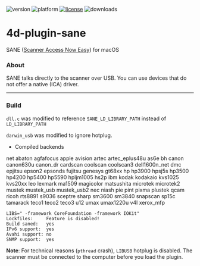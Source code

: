 ![version](https://img.shields.io/badge/version-19%2B-5682DF)
![platform](https://img.shields.io/static/v1?label=platform&message=mac-intel%20|%20mac-arm&color=blue)
[![license](https://img.shields.io/github/license/miyako/4d-plugin-sane)](LICENSE)
![downloads](https://img.shields.io/github/downloads/miyako/4d-plugin-sane/total)


# 4d-plugin-sane
SANE ([Scanner Access Now Easy](http://www.sane-project.org)) for macOS

### About

SANE talks directly to the scanner over USB. You can use devices that do not offer a native (ICA) driver.

---

### Build

``dll.c`` was modified to reference ``SANE_LD_LIBRARY_PATH`` instead of ``LD_LIBRARY_PATH``

``darwin_usb`` was modified to ignore hotplug.

* Compiled backends

net abaton agfafocus apple avision artec artec_eplus48u as6e bh canon canon630u canon_dr cardscan coolscan coolscan3 dell1600n_net dmc epjitsu epson2 epsonds fujitsu genesys gt68xx hp hp3900 hpsj5s hp3500 hp4200 hp5400 hp5590 hpljm1005 hs2p ibm kodak kodakaio kvs1025 kvs20xx leo lexmark ma1509 magicolor matsushita microtek microtek2 mustek mustek_usb mustek_usb2 nec niash pie pint pixma plustek qcam ricoh rts8891 s9036 sceptre sharp sm3600 sm3840 snapscan sp15c tamarack teco1 teco2 teco3 u12 umax umax1220u v4l xerox_mfp

```
LIBS=" -framework CoreFoundation -framework IOKit"
Lockfiles:     Feature is disabled!
Build saned:   yes
IPv6 support:  yes
Avahi support: no
SNMP support:  yes
```

**Note**: For technical reasons (``pthread`` crash), ``LIBUSB`` hotplug is disabled. The scanner must be connected to the computer before you load the plugin.
